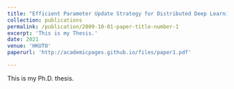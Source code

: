 ```yaml
---
title: "Efficient Parameter Update Strategy for Distributed Deep Learning Systems"
collection: publications
permalink: /publication/2009-10-01-paper-title-number-1
excerpt: 'This is my Thesis.'
date: 2021
venue: 'HKUTO'
paperurl: 'http://academicpages.github.io/files/paper1.pdf'

---
```

This is my Ph.D. thesis.
